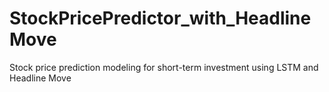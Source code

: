 # StockPricePredictor_with_HeadlineMove

Stock price prediction modeling for short-term investment using LSTM and Headline Move
